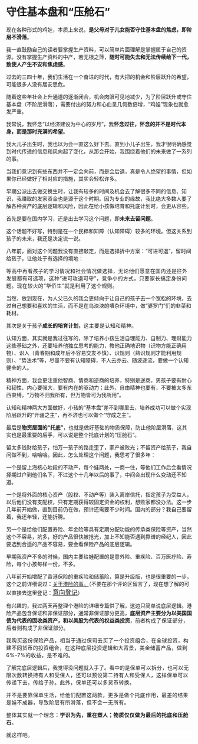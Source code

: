 # 守住基本盘和“压舱石”

<p style="visibility: visible;">现在各种形式的鸡娃，本质上来说，<strong style="visibility: visible;">是父母对于儿女能否守住基本盘的焦虑，即阶层不滑落</strong>。</p><p style="visibility: visible;">我一直鼓励自己的读者要掌握生产资料，可以简单片面理解是掌握属于自己的资源。没有掌握生产资料的中产，若无根之萍，<strong style="visibility: visible;">随时可能失去和无法传续给下一代，致使人产生不安和焦虑感</strong>。</p><p style="visibility: visible;">过去的三四十年，我们生活在一个奋进的时代，有大把的机会和阶层跃升的希望，可能很多人没有居安思危。<br style="visibility: visible;"></p><p style="visibility: visible;">随着这些年社会上升通道的逐渐闭合，机会肉眼可见地减少，为了阶层跃升或守住基本盘（不阶层滑落），需要付出的努力和心血呈几何数倍增，“鸡娃”现象也就愈发严重。</p><p style="visibility: visible;">我常说，我怀念“以经济建设为中心的岁月”，我<strong style="visibility: visible;">怀念过往，怀念的并不是时代本身，而是那时充满的希望</strong>。</p><p style="visibility: visible;">我大儿子出生时，我也以为会一直这么好下去。直到小儿子出生，我才很明确感觉到时代传递的信息和风向起了变化，从那会开始，我围绕着他们的未来做了一系列的事。</p><p style="visibility: visible;">当我们意识到有些东西并不一定会向前，而是会后退，真是令人绝望的事情，但如果你已经做好了相对应的措施，其实会轻松许多。</p><p style="visibility: visible;">早期公派出去做交换生时，让我有较多的时间及机会去了解很多不同的信息、知识，我赚取的发家资金也是源于这个时期。因为专业的缘故，我比绝大多数人要了解各种资产的底层逻辑和风险，因此在给小孩做培育和托底计划时，会更从容些。<br style="visibility: visible;"></p><p style="visibility: visible;">首先是要在国内学习，还是出去学习这个问题，即<strong style="visibility: visible;">未来去留问题</strong>。</p><p style="visibility: visible;">这个话题不好写，特别是在一个民粹和知障（认知障碍）较多的环境。但这关系到孩子的未来，我还是决定说一说。</p><p style="visibility: visible;">八年前，面对这个问题我没有直接敲定，而是选择折中方案：“可进可退”，留时间给孩子，让他处于有选择的境地：</p><p style="visibility: visible;"><span style="font-size: var(--articleFontsize); letter-spacing: 0.034em; visibility: visible;">等高中</span><span style="font-size: var(--articleFontsize); letter-spacing: 0.034em; visibility: visible;">再看孩子的学习情况和</span><span style="font-size: var(--articleFontsize); letter-spacing: 0.034em; visibility: visible;">社会</span><span style="font-size: var(--articleFontsize); letter-spacing: 0.034em; visibility: visible;">情况做选择</span><span style="font-size: var(--articleFontsize); letter-spacing: 0.034em; visibility: visible;">，无论他们</span><span style="font-size: var(--articleFontsize); letter-spacing: 0.034em; visibility: visible;">愿意在国内还是</span><span style="font-size: var(--articleFontsize); letter-spacing: 0.034em; visibility: visible;">往外发展都有可选项</span><span style="font-size: var(--articleFontsize); letter-spacing: 0.034em; visibility: visible;">，</span><span style="font-size: var(--articleFontsize); letter-spacing: 0.034em; visibility: visible;">这种“进可攻退可守</span><span style="font-size: var(--articleFontsize); letter-spacing: 0.034em; visibility: visible;">”</span><span style="font-size: var(--articleFontsize); letter-spacing: 0.034em; visibility: visible;">，竞争小的</span><span style="font-size: var(--articleFontsize); letter-spacing: 0.034em; visibility: visible;">方式，只要家长搞定身份问题。</span><span style="font-size: var(--articleFontsize); letter-spacing: 0.034em; visibility: visible;">现在较火的“华侨生</span><span style="font-size: var(--articleFontsize); letter-spacing: 0.034em; visibility: visible;">”就是利用了这个规则。</span></p><p style="visibility: visible;">当然，放到现在，为人父已久的我会更倾向于让自己的孩子去一个宽松的环境，去过自己想要和喜欢的生活，而不是在乌泱泱的嘈杂环境中，做“婆罗门”们的韭菜和耗材。</p><p style="visibility: visible;">其次是关于孩子<strong style="visibility: visible;">成长的培育计划，</strong><span style="font-size: var(--articleFontsize); letter-spacing: 0.034em; visibility: visible;">这主要是</span><span style="font-size: var(--articleFontsize); letter-spacing: 0.034em; visibility: visible;">认知和精神</span><span style="font-size: var(--articleFontsize); letter-spacing: 0.034em; visibility: visible;">。</span></p><p>认知方面，其实就是我过往写的，除了培养小孩生活自理能力、自制力、理财能力这些基础之外，还要培养他独立思考的能力，教他正确地识物（识物方能正确用物）、识人（青春期和成年后不容易交友不慎）、识规则（熟识规则才能利用规则）、“势法术”等，尽量不要有认知障碍，不人云亦云、随波逐流，要做一个认知健全的人。<br></p><p>精神方面，我会更注重他智商、情商和逆商的培养，特别是逆商，男孩子要有耐心和韧性、内心要强大，要有内在的驱动力；此外，自由精神也要有，不要被太多东西束缚，“万物不归我所有，但万物皆可为我所用”。<br></p><p>认知和精神两大方面做好，小孩的“基本盘”差不到哪里去，培养成功可以做个实现阶层跃升的“开疆之主”，再不济也可以做个“守成之主”。<br></p><p>最后是<strong>物资层面的“托底”</strong>，也就是做好基础的物质保障，防止他阶层滑落，这其实也是最重要的后手，可以说是整个托底计划的“压舱石”。<br></p><p>留太多钱财给孩子，怕万一孩子的路走歪了，家产被败光；不留资产给孩子，我自问做不到，哈哈哈。因此，怎么处理这个问题，我思考了很多年：</p><p>一个是留上海核心地段的不动产，每个娃两处，一商一住，等他们工作后会看情况择期过户到他们名下，不过这个十几年以后的事了，中间会出现什么变动还不知道。<br></p><p>一个是将外面的核心资产（股权、不动产等）装入离岸信托，指定孩子为受益人，以后他们没有支配权，只有定期获得较固定资金的权利，想败家都没办法。这一步几年前开始做，直到目前仍在做，预计还需要不少时间。国内的部分？我自己要留着，我还年轻，还能折腾。</p><p>另一个是给他们配置寿险、年金险等具有定期分配功能的传承类保险等资产，当然这个不容易，坑多，好的产品很快被抢光，加上不知能否遇到靠谱的经纪人，因此要选到合适的产品不容易，要会看保险产品的底层逻辑。</p><p>早期我资产不多的时候，国内主要给娃配置的是意外险、重疾险、百万医疗险、寿险，每个小孩每样一份，不多。<br></p><p>八年前开始增配了香港保险的重疾险和储蓄险，算是升级版，也是很重要的一步，这个之前详细说过：<a target="_blank" href="http://mp.weixin.qq.com/s?__biz=Mzg2OTkwNzE4MA==&amp;mid=2247491724&amp;idx=2&amp;sn=dc72643ae8add52420fe6a504930e63b&amp;chksm=ce974f0ff9e0c619ff375f9ab236c0e6349e8bd9cffa788deecdc1bc31be201c1a16349ab79d&amp;scene=21#wechat_redirect" textvalue="关于港险的事" linktype="text" imgurl="" imgdata="null" data-itemshowtype="0" tab="innerlink" data-linktype="2">关于港险的事。</a>（不要在那个评论区留言了，现在想了解的可以直接去这里登记：<a class="weapp_text_link js_weapp_entry wx_tap_link js_wx_tap_highlight" style="font-size:17px;" data-miniprogram-appid="wxe09880150c82b3d0" data-miniprogram-path="pages/index/index" data-miniprogram-applink="" data-miniprogram-nickname="保玑" href="" data-miniprogram-type="text" data-miniprogram-servicetype="">意向登记</a>）</p><p>有兴趣的，我过两天再整理个港险的详细专篇供了解，这边只简单说底层逻辑。港险产品包含保证和非保证部分，通常非保证部分更高，<strong>底层资产主要分为以美国国债为代表的固收类资产，和以美股为代表的权益类投资</strong>，前者<span style="letter-spacing: 0.578px;text-wrap: wrap;">构成了保证部分，后者</span>则构成了非保证部分。</p><p><span style="letter-spacing: 0.578px;text-wrap: wrap;">我购买这份保险产品，相当于通过保司去买了一个投资组合，</span><span style="font-size: var(--articleFontsize);letter-spacing: 0.034em;"></span><span style="font-size: var(--articleFontsize);letter-spacing: 0.034em;">在全球投资，构建不同货币的投资组合，</span><span style="font-size: var(--articleFontsize);letter-spacing: 0.034em;">在这种底层投资逻辑和大背景，美金储蓄产品，做到6%-7%的收益，是不难的。</span></p><p>了解完底层逻辑后，我觉得没问题就入手了。看中的是<span style="font-family: system-ui, -apple-system, BlinkMacSystemFont, &quot;Helvetica Neue&quot;, &quot;PingFang SC&quot;, &quot;Hiragino Sans GB&quot;, &quot;Microsoft YaHei UI&quot;, &quot;Microsoft YaHei&quot;, Arial, sans-serif;letter-spacing: 0.544px;text-wrap: wrap;background-color: rgb(255, 255, 255);">保单可以拆分，也可以无限次数转换持有人和受保人，还可以预设第二持有人和</span><span style="font-family: system-ui, -apple-system, BlinkMacSystemFont, &quot;Helvetica Neue&quot;, &quot;PingFang SC&quot;, &quot;Hiragino Sans GB&quot;, &quot;Microsoft YaHei UI&quot;, &quot;Microsoft YaHei&quot;, Arial, sans-serif;letter-spacing: 0.544px;text-wrap: wrap;background-color: rgb(255, 255, 255);">受保人</span><span style="font-family: system-ui, -apple-system, BlinkMacSystemFont, &quot;Helvetica Neue&quot;, &quot;PingFang SC&quot;, &quot;Hiragino Sans GB&quot;, &quot;Microsoft YaHei UI&quot;, &quot;Microsoft YaHei&quot;, Arial, sans-serif;letter-spacing: 0.544px;text-wrap: wrap;background-color: rgb(255, 255, 255);">，这样保单可以传递下去，传给子孙。</span><span style="font-family: system-ui, -apple-system, BlinkMacSystemFont, &quot;Helvetica Neue&quot;, &quot;PingFang SC&quot;, &quot;Hiragino Sans GB&quot;, &quot;Microsoft YaHei UI&quot;, &quot;Microsoft YaHei&quot;, Arial, sans-serif;letter-spacing: 0.544px;text-wrap: wrap;background-color: rgb(255, 255, 255);">此外，保单还可以</span><span style="font-family: system-ui, -apple-system, BlinkMacSystemFont, &quot;Helvetica Neue&quot;, &quot;PingFang SC&quot;, &quot;Hiragino Sans GB&quot;, &quot;Microsoft YaHei UI&quot;, &quot;Microsoft YaHei&quot;, Arial, sans-serif;letter-spacing: 0.544px;text-wrap: wrap;background-color: rgb(255, 255, 255);">多货币转换</span><span style="font-family: system-ui, -apple-system, BlinkMacSystemFont, &quot;Helvetica Neue&quot;, &quot;PingFang SC&quot;, &quot;Hiragino Sans GB&quot;, &quot;Microsoft YaHei UI&quot;, &quot;Microsoft YaHei&quot;, Arial, sans-serif;letter-spacing: 0.544px;text-wrap: wrap;background-color: rgb(255, 255, 255);">。</span></p><p><span style="background-color: rgb(255, 255, 255);font-family: system-ui, -apple-system, BlinkMacSystemFont, &quot;Helvetica Neue&quot;, &quot;PingFang SC&quot;, &quot;Hiragino Sans GB&quot;, &quot;Microsoft YaHei UI&quot;, &quot;Microsoft YaHei&quot;, Arial, sans-serif;letter-spacing: 0.544px;font-size: var(--articleFontsize);">并不是要靠保单生活，给他们</span><span style="background-color: rgb(255, 255, 255);font-family: system-ui, -apple-system, BlinkMacSystemFont, &quot;Helvetica Neue&quot;, &quot;PingFang SC&quot;, &quot;Hiragino Sans GB&quot;, &quot;Microsoft YaHei UI&quot;, &quot;Microsoft YaHei&quot;, Arial, sans-serif;letter-spacing: 0.544px;font-size: var(--articleFontsize);">配置这两款，更多是做个托底作用，最差的结果是娃不成器，导致阶层有所滑落，但不会一无所有。</span><span style="background-color: rgb(255, 255, 255);font-family: system-ui, -apple-system, BlinkMacSystemFont, &quot;Helvetica Neue&quot;, &quot;PingFang SC&quot;, &quot;Hiragino Sans GB&quot;, &quot;Microsoft YaHei UI&quot;, &quot;Microsoft YaHei&quot;, Arial, sans-serif;letter-spacing: 0.544px;font-size: var(--articleFontsize);"></span></p><p><span style="background-color: rgb(255, 255, 255);font-family: system-ui, -apple-system, BlinkMacSystemFont, &quot;Helvetica Neue&quot;, &quot;PingFang SC&quot;, &quot;Hiragino Sans GB&quot;, &quot;Microsoft YaHei UI&quot;, &quot;Microsoft YaHei&quot;, Arial, sans-serif;letter-spacing: 0.544px;font-size: var(--articleFontsize);">整体其实就一个理念：</span><strong><span style="background-color: rgb(255, 255, 255);font-family: system-ui, -apple-system, BlinkMacSystemFont, &quot;Helvetica Neue&quot;, &quot;PingFang SC&quot;, &quot;Hiragino Sans GB&quot;, &quot;Microsoft YaHei UI&quot;, &quot;Microsoft YaHei&quot;, Arial, sans-serif;letter-spacing: 0.544px;font-size: var(--articleFontsize);">学识为先，</span><span style="font-family: system-ui, -apple-system, BlinkMacSystemFont, &quot;Helvetica Neue&quot;, &quot;PingFang SC&quot;, &quot;Hiragino Sans GB&quot;, &quot;Microsoft YaHei UI&quot;, &quot;Microsoft YaHei&quot;, Arial, sans-serif;letter-spacing: 0.544px;font-size: var(--articleFontsize);">重在<span style="background-color: rgb(255, 255, 255);">塑人；</span><span style="background-color: rgb(255, 255, 255);">物</span>质<span style="background-color: rgb(255, 255, 255);">仅仅做为最后的托底和压舱石</span></span></strong><span style="font-family: system-ui, -apple-system, BlinkMacSystemFont, &quot;Helvetica Neue&quot;, &quot;PingFang SC&quot;, &quot;Hiragino Sans GB&quot;, &quot;Microsoft YaHei UI&quot;, &quot;Microsoft YaHei&quot;, Arial, sans-serif;letter-spacing: 0.544px;font-size: var(--articleFontsize);"><span style="background-color: rgb(255, 255, 255);">。</span><br></span></p><p style="outline: 0px; font-family: system-ui, -apple-system, BlinkMacSystemFont, &quot;Helvetica Neue&quot;, &quot;PingFang SC&quot;, &quot;Hiragino Sans GB&quot;, &quot;Microsoft YaHei UI&quot;, &quot;Microsoft YaHei&quot;, Arial, sans-serif; letter-spacing: 0.544px; text-wrap: wrap; background-color: rgb(255, 255, 255); margin-bottom: 0px;">就这样吧。<br></p><p style="display: none;"><mp-style-type data-value="3"></mp-style-type></p>